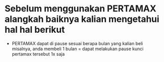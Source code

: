 # Sebelum menggunakan PERTAMAX alangkah baiknya kalian mengetahui hal hal berikut
- PERTAMAX dapat di pause sesuai berapa bulan yang kalian beli
misalnya, anda membeli 1 bulan = dapat melakukan pause kunci pertamax tersebut 1x saja
